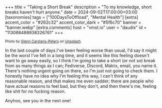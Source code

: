 +++
title = "Taking a Short Break"
description = "To my knowledge, short breaks haven't hurt anyone."
date = 2024-09-02T17:00:00+03:00
[taxonomies]
tags = ["100DaysToOffload", "Mental Health"]
[extra]
accent_color = "#262c32"
accent_color_dark = "#5f6c70"
banner = "banner.webp"
[extra.comments]
host = "vmst.io"
user = "daudix"
id = "113068488938326761"
+++

<small>Photo by [Glenn Carstens-Peters](https://unsplash.com/@glenncarstenspeters) on [Unsplash](https://unsplash.com/photos/a-window-that-has-rain-drops-on-it-tT_SrSMhhgE).</small>

In the last couple of days I've been feeling worse than usual, I'd say it might be the worst I've felt in a long time, and it seems like this feeling doesn't want to go away easily, so I think I'm going to take a short (or not so) break from as many things as I can; Fediverse, Discord, Matrix, email, you name it. There's nothing urgent going on there, so I'm just not going to check them. I honestly have no idea why I'm feeling this way, I can't think of any reasonable reason, and that makes me even sadder; there are people who have actual reasons to feel bad, but they don't, and then there's me, feeling like shit for no fucking reason.

Anyhoo, see you in the next one!
